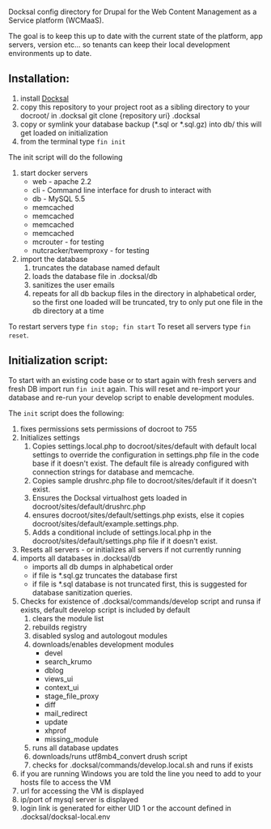 Docksal config directory for Drupal for the Web Content Management as a Service platform (WCMaaS).

The goal is to keep this up to date with the current state of the platform, app servers, version etc... so tenants can keep their local development environments up to date.

## Installation:
1. install [Docksal](http://docksal.io/)
1. copy this repository to your project root as a sibling directory to your docroot/ in .docksal
    git clone {repository uri} .docksal
1. copy or symlink your database backup (*.sql or *.sql.gz) into db/ this will get loaded on initialization
1. from the terminal type <code>fin init</code>

The init script will do the following
1. start docker servers
    - web - apache 2.2
    - cli - Command line interface for drush to interact with
    - db - MySQL 5.5
    - memcached
    - memcached
    - memcached
    - memcached
    - mcrouter - for testing
    - nutcracker/twemproxy - for testing
1. import the database 
    1. truncates the database named default
    1. loads the database file in .docksal/db
    1. sanitizes the user emails
    1. repeats for all db backup files in the directory in alphabetical order, so the first one loaded will be truncated, try to only put one file in the db directory at a time


To restart servers type <code>fin stop; fin start</code> To reset all servers type <code>fin reset</code>.


## Initialization script:
To start with an existing code base or to start again with fresh servers and fresh DB import run <code>fin init</code> again. This will reset and re-import your database and re-run your develop script to enable development modules.

The <code>init</code> script does the following:

1. fixes permissions
    sets permissions of docroot to 755
1. Initializes settings
    1. Copies settings.local.php to docroot/sites/default with default local settings to override the configuration in settings.php file in the code base if it doesn't exist. The default file is already configured with connection strings for database and memcache.
    1. Copies sample drushrc.php file to docroot/sites/default if it doesn't exist.
    1. Ensures the Docksal virtualhost gets loaded in docroot/sites/default/drushrc.php
    1. ensures docroot/sites/default/settings.php exists, else it copies docroot/sites/default/example.settings.php.
    1. Adds a conditional include of settings.local.php in the docroot/sites/default/settings.php file if it doesn't exist.
1. Resets all servers - or initializes all servers if not currently running
1. imports all databases in .docksal/db
    * imports all db dumps in alphabetical order
    * if file is *.sql.gz truncates the database first
    * if file is *.sql database is not truncated first, this is suggested for database sanitization queries.
1. Checks for existence of .docksal/commands/develop script and runsa if exists, default develop script is included by default
    1. clears the module list
    1. rebuilds registry
    1. disabled syslog and autologout modules
    1. downloads/enables development modules
        * devel
        * search_krumo
        * dblog
        * views_ui
        * context_ui
        * stage_file_proxy
        * diff
        * mail_redirect
        * update
        * xhprof
        * missing_module
    1. runs all database updates
    1. downloads/runs utf8mb4_convert drush script
    1. checks for .docksal/commands/develop.local.sh and runs if exists
1. if you are running Windows you are told the line you need to add to your hosts file to access the VM
1. url for accessing the VM is displayed
1. ip/port of mysql server is displayed
1. login link is generated for either UID 1 or the account defined in .docksal/docksal-local.env